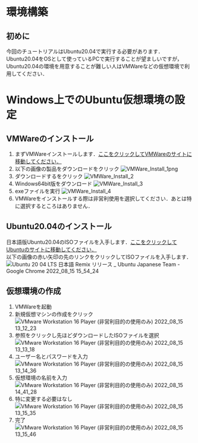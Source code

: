 # 環境構築
## 初めに
今回のチュートリアルはUbuntu20.04で実行する必要があります．<br>
Ubuntu20.04をOSとして使っているPCで実行することが望ましいですが，Ubuntu20.04の環境を用意することが難しい人はVMWareなどの仮想環境で利用してください．<br>
# Windows上でのUbuntu仮想環境の設定
## VMWareのインストール
1. まずVMWareインストールします．[ここをクリックしてVMWareのサイトに移動してください．](https://customerconnect.vmware.com/jp/downloads/#all_products)<br>
2. 以下の画像の製品をダウンロードをクリック
![VMWare_Install_1png](https://user-images.githubusercontent.com/75206988/184588792-0522b1ea-c657-4a06-b487-6fd301c63eaa.png)
3. ダウンロードするをクリック
![VMWare_Install_2](https://user-images.githubusercontent.com/75206988/184589032-b534d4ca-05ea-48ff-91e3-60b88dd1bb17.png)
4. Windows64bit版をダウンロード
![VMWare_Install_3](https://user-images.githubusercontent.com/75206988/184589357-689d2b94-18d8-4ae2-93fb-8f6fbbf273bc.png)
5. exeファイルを実行
![VMWare_Install_4](https://user-images.githubusercontent.com/75206988/184589454-a0229587-e23a-4c42-afea-8d0aeb00a11a.png)
6. VMWareをインストールする際は非営利使用を選択してください．あとは特に選択するところはありません．
## Ubuntu20.04のインストール
日本語版Ubuntu20.04のISOファイルを入手します．[ここをクリックしてUbuntuのサイトに移動してください．](https://www.ubuntulinux.jp/News/ubuntu2004-ja-remix)<br>
以下の画像の赤い矢印の先のリンクをクリックしてISOファイルを入手します．
![Ubuntu 20 04 LTS 日本語 Remix リリース _ Ubuntu Japanese Team - Google Chrome 2022_08_15 15_54_24](https://user-images.githubusercontent.com/75206988/184589972-c97e0b32-2e38-47f6-8f40-7b1b2d4e4cac.png)
## 仮想環境の作成
1. VMWareを起動
2. 新規仮想マシンの作成をクリック
![VMware Workstation 16 Player (非営利目的の使用のみ) 2022_08_15 13_12_23](https://user-images.githubusercontent.com/75206988/184590409-93d82fc4-7e7a-4680-bbc6-802dd8ac0d71.png)
3. 参照をクリックし先ほどダウンロードしたISOファイルを選択
![VMware Workstation 16 Player (非営利目的の使用のみ) 2022_08_15 13_13_18](https://user-images.githubusercontent.com/75206988/184590521-dfe148d2-2ef9-4995-9c80-1c7c85cde673.png)
4. ユーザー名とパスワードを入力
![VMware Workstation 16 Player (非営利目的の使用のみ) 2022_08_15 13_14_36](https://user-images.githubusercontent.com/75206988/184590571-59936667-e08d-475c-88bc-4a8a05189d26.png)
5. 仮想環境の名前を入力
![VMware Workstation 16 Player (非営利目的の使用のみ) 2022_08_15 14_41_28](https://user-images.githubusercontent.com/75206988/184590667-99a11ea6-29ed-4ba4-98ed-6a370ddcc9ec.png)
6. 特に変更する必要はなし
![VMware Workstation 16 Player (非営利目的の使用のみ) 2022_08_15 13_15_35](https://user-images.githubusercontent.com/75206988/184590743-6eb63ebc-82bd-4083-a498-b78d8af8a0f3.png)
7. 完了
![VMware Workstation 16 Player (非営利目的の使用のみ) 2022_08_15 13_15_46](https://user-images.githubusercontent.com/75206988/184590805-60c72201-d16e-47df-b264-962c661f93a7.png)
